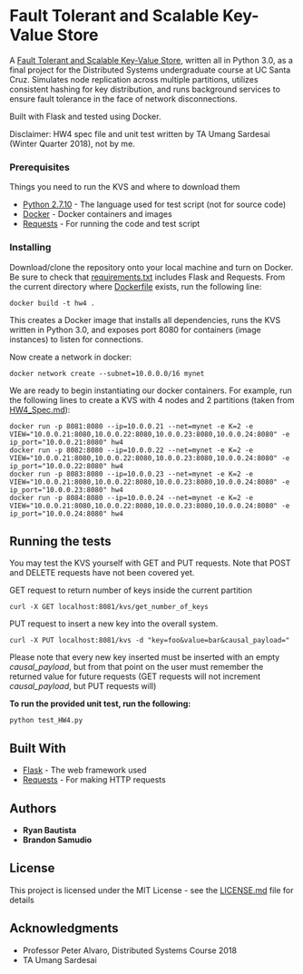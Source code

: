# Fault Tolerant and Scalable Key-Value Store
A [Fault Tolerant and Scalable Key-Value Store](hw4solution.py), written all in Python 3.0, as a final project for the Distributed Systems undergraduate course at UC Santa Cruz. Simulates node replication across multiple partitions, utilizes consistent hashing for key distribution, and runs background services to ensure fault tolerance in the face of network disconnections. 

Built with Flask and tested using Docker.

Disclaimer: HW4 spec file and unit test written by TA Umang Sardesai (Winter Quarter 2018), not by me.

### Prerequisites

Things you need to run the KVS and where to download them

* [Python 2.7.10](https://www.python.org/download/releases/2.7/) - The language used for test script (not for source code)
* [Docker](https://docs.docker.com/install/) - Docker containers and images
* [Requests](http://docs.python-requests.org/en/master/) - For running the code and test script

### Installing

Download/clone the repository onto your local machine and turn on Docker. Be sure to check that [requirements.txt](requirements.txt) includes Flask and Requests. From the current directory where [Dockerfile](Dockerfile) exists, run the following line:

```
docker build -t hw4 .
```
This creates a Docker image that installs all dependencies, runs the KVS written in Python 3.0, and exposes port 8080 for containers (image instances) to listen for connections. 

Now create a network in docker:

```
docker network create --subnet=10.0.0.0/16 mynet
```

We are ready to begin instantiating our docker containers. For example, run the following lines to create a KVS with 4 nodes and 2 partitions (taken from [HW4_Spec.md](spec/HW4_Spec.md)):

```
docker run -p 8081:8080 --ip=10.0.0.21 --net=mynet -e K=2 -e VIEW="10.0.0.21:8080,10.0.0.22:8080,10.0.0.23:8080,10.0.0.24:8080" -e ip_port="10.0.0.21:8080" hw4
docker run -p 8082:8080 --ip=10.0.0.22 --net=mynet -e K=2 -e VIEW="10.0.0.21:8080,10.0.0.22:8080,10.0.0.23:8080,10.0.0.24:8080" -e ip_port="10.0.0.22:8080" hw4
docker run -p 8083:8080 --ip=10.0.0.23 --net=mynet -e K=2 -e VIEW="10.0.0.21:8080,10.0.0.22:8080,10.0.0.23:8080,10.0.0.24:8080" -e ip_port="10.0.0.23:8080" hw4
docker run -p 8084:8080 --ip=10.0.0.24 --net=mynet -e K=2 -e VIEW="10.0.0.21:8080,10.0.0.22:8080,10.0.0.23:8080,10.0.0.24:8080" -e ip_port="10.0.0.24:8080" hw4
```

## Running the tests

You may test the KVS yourself with GET and PUT requests. Note that POST and DELETE requests have not been covered yet.

GET request to return number of keys inside the current partition
```
curl -X GET localhost:8081/kvs/get_number_of_keys
```

PUT request to insert a new key into the overall system.
```
curl -X PUT localhost:8081/kvs -d "key=foo&value=bar&causal_payload="
```
Please note that every new key inserted must be inserted with an empty *causal_payload*, but from that point on the user must remember the returned value for future requests (GET requests will not increment *causal_payload*, but PUT requests will)

**To run the provided unit test, run the following:**
```
python test_HW4.py
```

## Built With

* [Flask](http://flask.pocoo.org/) - The web framework used
* [Requests](http://docs.python-requests.org/en/master/) - For making HTTP requests

## Authors

* **Ryan Bautista**
* **Brandon Samudio**

## License

This project is licensed under the MIT License - see the [LICENSE.md](LICENSE.md) file for details

## Acknowledgments

* Professor Peter Alvaro, Distributed Systems Course 2018
* TA Umang Sardesai

